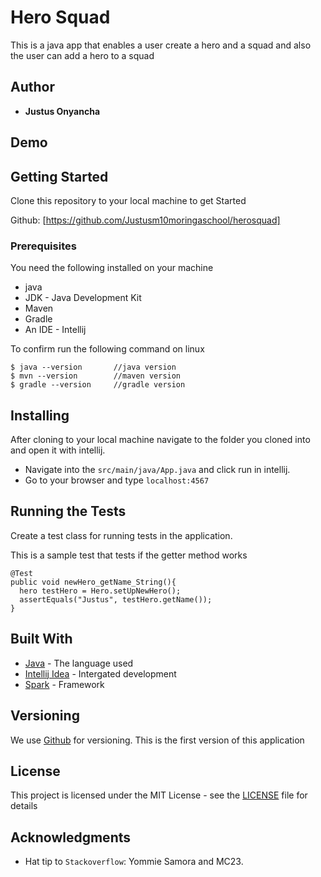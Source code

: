 # Hero Squad

This is a java app that enables a user create a hero and a squad and also the user can add a hero to a squad
## Author

* **Justus Onyancha** 



## Demo


## Getting Started

Clone this repository to your local machine to get Started

Github: [https://github.com/Justusm10moringaschool/herosquad]
### Prerequisites

You need the following installed on your machine
- java
- JDK - Java Development Kit
- Maven
- Gradle
- An IDE - Intellij


To confirm run the following command on linux
```
$ java --version       //java version
$ mvn --version        //maven version
$ gradle --version     //gradle version
```

## Installing

After cloning to your local machine navigate to the folder you cloned into and open it with intellij.
* Navigate into the ``` src/main/java/App.java ``` and click run in intellij.
* Go to your browser and type ``` localhost:4567 ```

## Running the Tests 

Create a test class for running tests in the application.

This is a sample test that tests if the getter method works

```
@Test
public void newHero_getName_String(){
  hero testHero = Hero.setUpNewHero();
  assertEquals("Justus", testHero.getName());
}
```

## Built With

* [Java](https://www.java.com/) - The language used
* [Intellij Idea](https://www.jetbrains.com/idea/) - Intergated development
* [Spark]() - Framework


## Versioning

We use [Github](https://github.com/) for versioning. This is the first version of this application

## License

This project is licensed under the MIT License - see the [LICENSE](LICENSE) file for details

## Acknowledgments

* Hat tip to  ```Stackoverflow```: Yommie Samora and MC23.
